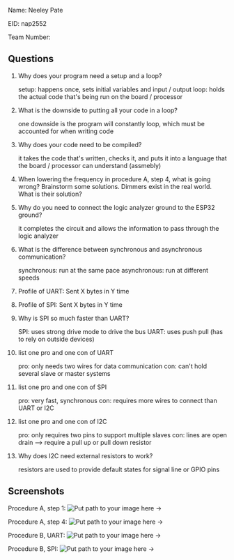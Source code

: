 Name: Neeley Pate

EID: nap2552

Team Number:

## Questions

1. Why does your program need a setup and a loop?

	setup: happens once, sets initial variables and input / output
	loop: holds the actual code that's being run on the board / processor

2. What is the downside to putting all your code in a loop?

    one downside is the program will constantly loop, which must be accounted for when writing code

3. Why does your code need to be compiled?

    it takes the code that's written, checks it, and puts it into a language that the board / processor can understand (assmebly)

4. When lowering the frequency in procedure A, step 4, what is going wrong? Brainstorm some solutions. Dimmers exist in the real world. What is their solution?

    

5. Why do you need to connect the logic analyzer ground to the ESP32 ground?

    it completes the circuit and allows the information to pass through the logic analyzer

6. What is the difference between synchronous and asynchronous communication?

    synchronous: run at the same pace
	asynchronous: run at different speeds

7. Profile of UART: Sent X bytes in Y time 

    

8. Profile of SPI: Sent X bytes in Y time

    

9. Why is SPI so much faster than UART?

    SPI: uses strong drive mode to drive the bus
	UART: uses push pull (has to rely on outside devices)

10. list one pro and one con of UART

    pro: only needs two wires for data communication
	con: can't hold several slave or master systems

11. list one pro and one con of SPI

    pro: very fast, synchronous
	con: requires more wires to connect than UART or I2C

12. list one pro and one con of I2C

    pro: only requires two pins to support multiple slaves
	con: lines are open drain --> require a pull up or pull down resistor

13. Why does I2C need external resistors to work?

    resistors are used to provide default states for signal line or GPIO pins

## Screenshots

Procedure A, step 1:
![Put path to your image here ->](img/placeholder.png)

Procedure A, step 4:
![Put path to your image here ->](img/placeholder.png)

Procedure B, UART:
![Put path to your image here ->](img/placeholder.png)

Procedure B, SPI:
![Put path to your image here ->](img/placeholder.png)
